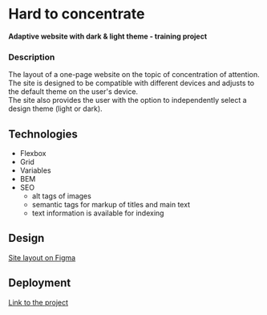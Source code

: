 # Hard to concentrate
**Adaptive website with dark & light theme - training project**

### Description
The layout of a one-page website on the topic of concentration of attention.<br>
The site is designed to be compatible with different devices and adjusts to the default theme on the user's device.<br>
The site also provides the user with the option to independently select a design theme (light or dark).

## Technologies
- Flexbox
- Grid
- Variables
- BEM
- SEO
    - alt tags of images
    - semantic tags for markup of titles and main text
    - text information is available for indexing

## Design
[Site layout on Figma](https://www.figma.com/file/iE0aApPm3nuRNifklIL0bA/%236-%D0%A1%D0%BB%D0%BE%D0%B6%D0%BD%D0%BE-%D1%81%D0%BE%D1%81%D1%80%D0%B5%D0%B4%D0%BE%D1%82%D0%BE%D1%87%D0%B8%D1%82%D1%8C%D1%81%D1%8F?type=design&node-id=0%3A1&mode=design&t=Nvn6qAXZ9zOt1kdb-1 "Figma layout")

## Deployment
[Link to the project](https://slozhno-sosredotochitsya-lime.vercel.app/)